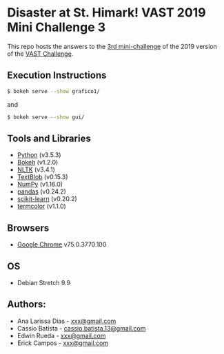 # Disaster at St. Himark! VAST 2019 Mini Challenge 3
This repo hosts the answers to the 
[3rd mini-challenge](https://vast-challenge.github.io/2019/MC3.html) of the 2019
version of the [VAST Challenge](https://vast-challenge.github.io/2019/).

## Execution Instructions

```bash
$ bokeh serve --show grafico1/
```

and 

```bash
$ bokeh serve --show gui/
```

## Tools and Libraries
- [Python](https://www.python.org/downloads/) (v3.5.3)
- [Bokeh](https://bokeh.pydata.org/en/latest/) (v1.2.0)
- [NLTK](https://www.nltk.org/) (v3.4.1)
- [TextBlob](https://textblob.readthedocs.io/en/dev/) (v0.15.3)
- [NumPy](https://www.numpy.org/) (v1.16.0)
- [pandas](https://pandas.pydata.org/) (v0.24.2)
- [scikit-learn](https://scikit-learn.org/stable/) (v0.20.2)
- [termcolor](https://pypi.org/project/termcolor/) (v1.1.0)

## Browsers
- [Google Chrome](https://www.google.com/chrome/) v75.0.3770.100

## OS
- Debian Stretch 9.9

## Authors:
- Ana Larissa Dias - xxx@gmail.com
- Cassio Batista   - cassio.batista.13@gmail.com 
- Edwin Rueda      - xxx@gmail.com
- Erick Campos     - xxx@gmail.com
